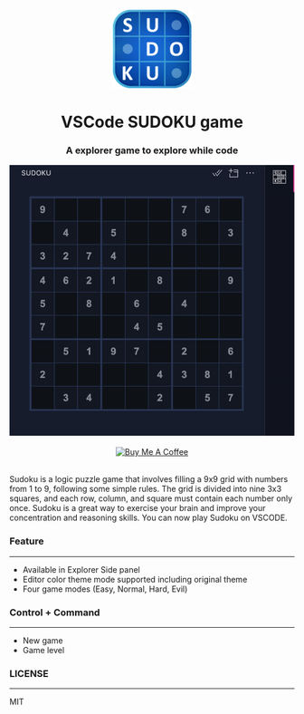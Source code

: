<div align="center">
<img src="https://raw.githubusercontent.com/smartameer/vscode-sudoku/master/media/logo.png" width="140" />

# VSCode SUDOKU game

### A explorer game to explore while code

<img src="https://raw.githubusercontent.com/smartameer/vscode-sudoku/master/screenshots/New%20Game%20(Dark%20mode).png" />
<br/><br/>
<a href="https://www.buymeacoffee.com/smartameer" target="_blank"><img src="https://cdn.buymeacoffee.com/buttons/v2/default-red.png" alt="Buy Me A Coffee" height="40" /></a>
<br/><br/>
</div>

Sudoku is a logic puzzle game that involves filling a 9x9 grid with numbers from 1 to 9, following some simple rules. The grid is divided into nine 3x3 squares, and each row, column, and square must contain each number only once. Sudoku is a great way to exercise your brain and improve your concentration and reasoning skills. You can now play Sudoku on VSCODE.

### Feature
---
- Available in Explorer Side panel
- Editor color theme mode supported including original theme
- Four game modes (Easy, Normal, Hard, Evil)

### Control + Command
---
- New game
- Game level

### LICENSE
---
MIT